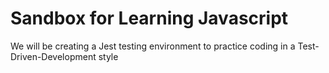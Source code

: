 # Sandbox for Learning Javascript

We will be creating a Jest testing environment to practice coding in a Test-Driven-Development style